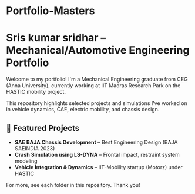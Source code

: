# Portfolio-Masters
# Sris kumar sridhar – Mechanical/Automotive Engineering Portfolio

Welcome to my portfolio! I'm a Mechanical Engineering graduate from CEG (Anna University), currently working at IIT Madras Research Park on the HASTIC mobility project.

This repository highlights selected projects and simulations I've worked on in vehicle dynamics, CAE, electric mobility, and chassis design.

## 🔧 Featured Projects

- **SAE BAJA Chassis Development** – Best Engineering Design (BAJA SAEINDIA 2023)
- **Crash Simulation using LS-DYNA** – Frontal impact, restraint system modeling
- **Vehicle Integration & Dynamics** – IIT-Mobility startup (Motorz) under HASTIC


For more, see each folder in this repository. Thank you!

